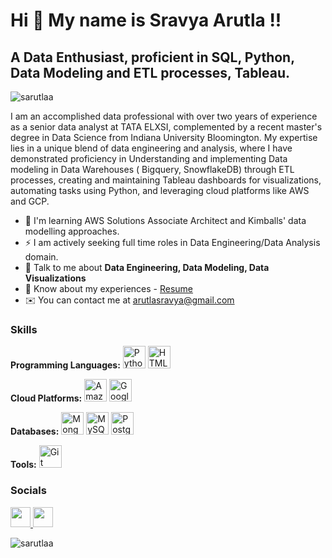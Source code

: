 Hi 👋 My name is Sravya Arutla !!
==============================

A Data Enthusiast, proficient in SQL, Python, Data Modeling and ETL processes, Tableau.
---------------
<p align="left"> <img src="https://komarev.com/ghpvc/?username=sarutlaa&label=Profile%20views&color=0e75b6&style=flat" alt="sarutlaa" /> </p>
I am an accomplished data professional with over two years of experience as a senior data analyst at TATA ELXSI, complemented by a recent master's degree in Data Science from Indiana University Bloomington. My expertise lies in a unique blend of data engineering and analysis, where I have demonstrated proficiency in Understanding and implementing Data modeling in Data Warehouses ( Bigquery, SnowflakeDB) through ETL processes, creating and maintaining Tableau dashboards for visualizations, automating tasks using Python, and leveraging cloud platforms like AWS and GCP.



* 🌱  I'm learning AWS Solutions Associate Architect and Kimballs' data modelling approaches.
* ⚡  I am actively seeking full time roles in Data Engineering/Data Analysis domain.
* 💬 Talk to me about **Data Engineering, Data Modeling, Data Visualizations**
* 📄 Know about my experiences - [Resume](https://drive.google.com/file/d/1MZxTwuwH8YZI1rm_jvMImsq8h5PwlDkA/view?usp=drive_link)
* ✉️  You can contact me at [arutlasravya@gmail.com](mailto:arutlasravya@gmail.com )



### Skills

<!-- Programming Languages Section -->
<p align="left">
  <strong>Programming Languages:</strong>
  <a href="https://www.python.org/" target="_blank" rel="noreferrer"><img src="https://raw.githubusercontent.com/danielcranney/readme-generator/main/public/icons/skills/python-colored.svg" width="36" height="36" alt="Python" /></a>
  <a href="https://developer.mozilla.org/en-US/docs/Glossary/HTML5" target="_blank" rel="noreferrer"><img src="https://raw.githubusercontent.com/danielcranney/readme-generator/main/public/icons/skills/html5-colored.svg" width="36" height="36" alt="HTML5" /></a>
</p>

<!-- Cloud Platforms Section -->
<p align="left">
  <strong>Cloud Platforms:</strong>
  <a href="https://aws.amazon.com" target="_blank" rel="noreferrer"><img src="https://raw.githubusercontent.com/danielcranney/readme-generator/main/public/icons/skills/aws-colored.svg" width="36" height="36" alt="Amazon Web Services" /></a>
  <a href="https://cloud.google.com/" target="_blank" rel="noreferrer"><img src="https://raw.githubusercontent.com/danielcranney/readme-generator/main/public/icons/skills/googlecloud-colored.svg" width="36" height="36" alt="Google Cloud" /></a>
</p>

<!-- Databases Section -->
<p align="left">
  <strong>Databases:</strong>
  <a href="https://www.mongodb.com/" target="_blank" rel="noreferrer"><img src="https://raw.githubusercontent.com/danielcranney/readme-generator/main/public/icons/skills/mongodb-colored.svg" width="36" height="36" alt="MongoDB" /></a>
  <a href="https://www.mysql.com/" target="_blank" rel="noreferrer"><img src="https://raw.githubusercontent.com/danielcranney/readme-generator/main/public/icons/skills/mysql-colored.svg" width="36" height="36" alt="MySQL" /></a>
  <a href="https://www.postgresql.org/" target="_blank" rel="noreferrer"><img src="https://raw.githubusercontent.com/danielcranney/readme-generator/main/public/icons/skills/postgresql-colored.svg" width="36" height="36" alt="PostgreSQL" /></a>
</p>

<!-- Tools Section -->
<p align="left">
  <strong>Tools:</strong>
  <a href="https://git-scm.com/" target="_blank" rel="noreferrer"><img src="https://raw.githubusercontent.com/danielcranney/readme-generator/main/public/icons/skills/git-colored.svg" width="36" height="36" alt="Git" /></a>
</p>


### Socials

<p align="left">  <a href="https://www.github.com/https://github.com/sarutlaa" target="_blank" rel="noreferrer"> <picture> <source media="(prefers-color-scheme: dark)" srcset="https://raw.githubusercontent.com/danielcranney/readme-generator/main/public/icons/socials/github-dark.svg" /> <source media="(prefers-color-scheme: light)" srcset="https://raw.githubusercontent.com/danielcranney/readme-generator/main/public/icons/socials/github.svg" /> <img src="https://raw.githubusercontent.com/danielcranney/readme-generator/main/public/icons/socials/github.svg" width="32" height="32" /> </picture> </a> <a href="https://www.linkedin.com/in/sravyaarutla" target="_blank" rel="noreferrer"> <picture> <source media="(prefers-color-scheme: dark)" srcset="https://raw.githubusercontent.com/danielcranney/readme-generator/main/public/icons/socials/linkedin-dark.svg" /> <source media="(prefers-color-scheme: light)" srcset="https://raw.githubusercontent.com/danielcranney/readme-generator/main/public/icons/socials/linkedin.svg" /> <img src="https://raw.githubusercontent.com/danielcranney/readme-generator/main/public/icons/socials/linkedin.svg" width="32" height="32" /> </picture> </a></p>

<p><img align="center" src="https://github-readme-streak-stats.herokuapp.com/?user=sarutlaa&" alt="sarutlaa" /></p>
